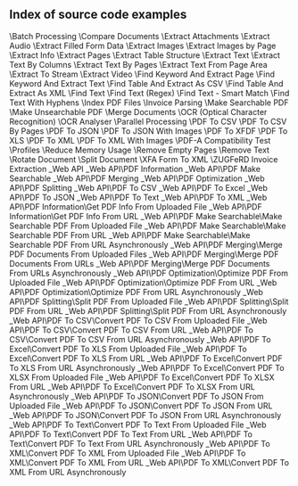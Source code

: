 ## Index of source code examples


\Batch Processing
\Compare Documents
\Extract Attachments
\Extract Audio
\Extract Filled Form Data
\Extract Images
\Extract Images by Page
\Extract Info
\Extract Pages
\Extract Table Structure
\Extract Text
\Extract Text By Columns
\Extract Text By Pages
\Extract Text From Page Area
\Extract To Stream
\Extract Video
\Find Keyword And Extract Page
\Find Keyword And Extract Text
\Find Table And Extract As CSV
\Find Table And Extract As XML
\Find Text
\Find Text (Regex)
\Find Text - Smart Match
\Find Text With Hyphens
\Index PDF Files
\Invoice Parsing
\Make Searchable PDF
\Make Unsearchable PDF
\Merge Documents
\OCR (Optical Character Recognition)
\OCR Analyser
\Parallel Processing
\PDF To CSV
\PDF To CSV By Pages
\PDF To JSON
\PDF To JSON With Images
\PDF To XFDF
\PDF To XLS
\PDF To XML
\PDF To XML With Images
\PDF-A Compatibility Test
\Profiles
\Reduce Memory Usage
\Remove Empty Pages
\Remove Text
\Rotate Document
\Split Document
\XFA Form To XML
\ZUGFeRD Invoice Extraction
\_Web API
\_Web API\PDF Information
\_Web API\PDF Make Searchable
\_Web API\PDF Merging
\_Web API\PDF Optimization
\_Web API\PDF Splitting
\_Web API\PDF To CSV
\_Web API\PDF To Excel
\_Web API\PDF To JSON
\_Web API\PDF To Text
\_Web API\PDF To XML
\_Web API\PDF Information\Get PDF Info From Uploaded File
\_Web API\PDF Information\Get PDF Info From URL
\_Web API\PDF Make Searchable\Make Searchable PDF From Uploaded File
\_Web API\PDF Make Searchable\Make Searchable PDF From URL
\_Web API\PDF Make Searchable\Make Searchable PDF From URL Asynchronously
\_Web API\PDF Merging\Merge PDF Documents From Uploaded Files
\_Web API\PDF Merging\Merge PDF Documents From URLs
\_Web API\PDF Merging\Merge PDF Documents From URLs Asynchronously
\_Web API\PDF Optimization\Optimize PDF From Uploaded File
\_Web API\PDF Optimization\Optimize PDF From URL
\_Web API\PDF Optimization\Optimize PDF From URL Asynchronously
\_Web API\PDF Splitting\Split PDF From Uploaded File
\_Web API\PDF Splitting\Split PDF From URL
\_Web API\PDF Splitting\Split PDF From URL Asynchronously
\_Web API\PDF To CSV\Convert PDF To CSV From Uploaded File
\_Web API\PDF To CSV\Convert PDF To CSV From URL
\_Web API\PDF To CSV\Convert PDF To CSV From URL Asynchronously
\_Web API\PDF To Excel\Convert PDF To XLS From Uploaded File
\_Web API\PDF To Excel\Convert PDF To XLS From URL
\_Web API\PDF To Excel\Convert PDF To XLS From URL Asynchronously
\_Web API\PDF To Excel\Convert PDF To XLSX From Uploaded File
\_Web API\PDF To Excel\Convert PDF To XLSX From URL
\_Web API\PDF To Excel\Convert PDF To XLSX From URL Asynchronously
\_Web API\PDF To JSON\Convert PDF To JSON From Uploaded File
\_Web API\PDF To JSON\Convert PDF To JSON From URL
\_Web API\PDF To JSON\Convert PDF To JSON From URL Asynchronously
\_Web API\PDF To Text\Convert PDF To Text From Uploaded File
\_Web API\PDF To Text\Convert PDF To Text From URL
\_Web API\PDF To Text\Convert PDF To Text From URL Asynchronously
\_Web API\PDF To XML\Convert PDF To XML From Uploaded File
\_Web API\PDF To XML\Convert PDF To XML From URL
\_Web API\PDF To XML\Convert PDF To XML From URL Asynchronously
